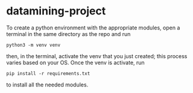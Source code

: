 # datamining-project

To create a python environment with the appropriate modules, open a terminal in the same directory as the repo and run

    python3 -m venv venv

then, in the terminal, activate the venv that you just created; this process varies based on your OS. Once the venv is activate, run

    pip install -r requirements.txt


to install all the needed modules.